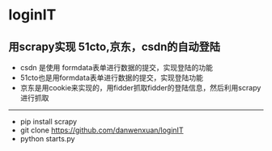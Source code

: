 # loginIT
用scrapy实现 51cto,京东，csdn的自动登陆
---------------------------
* csdn 是使用 formdata表单进行数据的提交，实现登陆的功能
* 51cto也是用formdata表单进行数据的提交，实现登陆功能
* 京东是用cookie来实现的，用fidder抓取fidder的登陆信息，然后利用scrapy 进行抓取

------------------------------------------
* pip install scrapy 
* git clone https://github.com/danwenxuan/loginIT
* python starts.py

